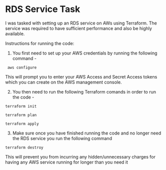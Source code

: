 # RDS Service Task

I was tasked with setting up an RDS service on AWs using Terraform. The service was required to have sufficient performance and also be highly available. 


Instructions for running the code: 

1. You first need to set up your AWS credentials by running the following command - 

``` aws configure``` 

This will prompt you to enter your AWS Access and Secret Access tokens which you can create on the AWS management console.

2. You then need to run the following Terraform comands in order to run the code - 

``` 
terraform init

terraform plan

terraform apply

``` 

3. Make sure once you have finished running the code and no longer need the RDS service you run the following command

``` terraform destroy ```

This will prevent you from incurring any hidden/unnecessary charges for having any AWS service running for longer than you need it